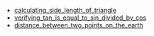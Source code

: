 - [calculating_side_length_of_triangle](calculating_side_length_of_triangle/README.md)
- [verifying_tan_is_equal_to_sin_divided_by_cos](verifying_tan_is_equal_to_sin_divided_by_cos/README.md)
- [distance_between_two_points_on_the_earth](distance_between_two_points_on_the_earth/README.md)
